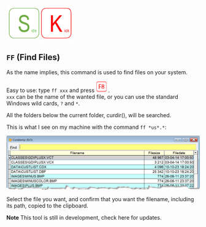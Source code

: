 [![Sidekick](Images/SKLogo.png)](../README.md)

## `FF` (Find Files)

As the name implies, this command is used to find files on your system.  

Easy to use: type `ff xxx` and press ![`F8`](Images/F8.png).  
`xxx` can be the name of the wanted file, or you can use the standard Windows wild cards, `?` and `*`. 

All the folders below the current folder, curdir(), will be searched.  

This is what I see on my machine with the command `ff *us*.*`:

![skff](./Images/skff.png)

Select the file you want, and confirm that you want the filename, including its path, copied to the clipboard. 



**Note** This tool is still in development, check here for updates.

